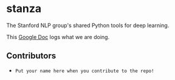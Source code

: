 # stanza

The Stanford NLP group's shared Python tools for deep learning.

This [Google Doc](https://docs.google.com/document/d/1tD0v8hNNilusNq632tYKNUn1g3Kfgu5dGNOtD9MA94Q/edit) logs what we are doing.

## Contributors

- `Put your name here when you contribute to the repo!`